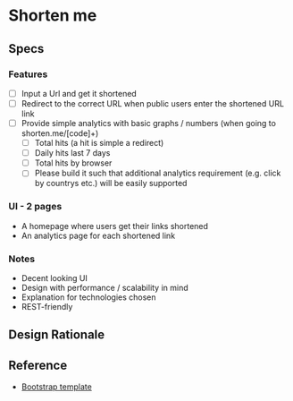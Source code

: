 # Shorten me


## Specs

### Features
- [ ] Input a Url and get it shortened
- [ ] Redirect to the correct URL when public users enter the shortened URL link
- [ ] Provide simple analytics with basic graphs / numbers (when going to shorten.me/[code]+)
  - [ ] Total hits (a hit is simple a redirect)
  - [ ] Daily hits last 7 days
  - [ ] Total hits by browser
  - [ ] Please build it such that additional analytics requirement (e.g. click by countrys etc.) will be easily supported

### UI - 2 pages
* A homepage where users get their links shortened
* An analytics page for each shortened link

### Notes
* Decent looking UI
* Design with performance / scalability in mind
* Explanation for technologies chosen
* REST-friendly


## Design Rationale



## Reference

* [Bootstrap template](http://v4-alpha.getbootstrap.com/examples/)